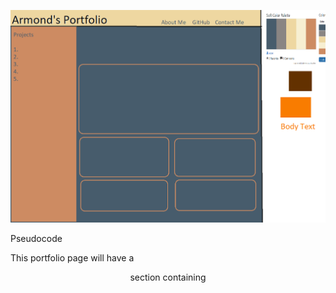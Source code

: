 ![Wireframe for Assignment](./PortfolioWireframe.png)

Pseudocode

This portfolio page will have a <header> section containing <title> and <nav>. 
<header> will be a flex container for <title> and <nav>
<nav> will be a flex container for the following
<ul> elements; About Me, GitHub, and Contact Me.

The <main> Section will contain the About Me <section> and the <projects>.
About Me will be a <section> with an <h1> tag followed by <p> for description.
Projects will be <projects> with a <star> tag and multiple <sub> tags. <projects> is a flex container for <star> and <sub>
<star> and <sub> will have similar styling except star will be a larger container.
<star> and <sub> will have <h2> project name, followed by <p> description, and <img>

The <aside> section will contain <h1> Projects and <nav> with <li> as project names.
<aside> will be a flex container for <h1> and <nav>
<nav> will be a flex container for <li>

The <footer> section will contain <ul> for the following; GitHub, Contact Me.
<footer> will be a flex container for <ul>.

@media screem properties will be added to have the <aside> section move above <main> and have a hover drop down property to reveal the <nav> section.
